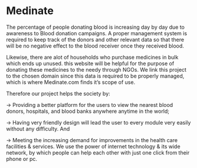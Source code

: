 # Medinate
The percentage of people donating blood is increasing day by day due to awareness to Blood donation campaigns. A proper management system is required to keep track of the donors and other relevant data so that there will be no negative effect to the blood receiver once they received blood.

Likewise, there are alot of households who purchase medicines in bulk which ends up unused. this website will be helpful for the purpose of donating these medicines to the needy through NGOs. We link this project to the chosen domain since this data is required to be properly managed, which is where Medinate.com finds it’s scope of use.

Therefore our project helps the society by:

→ Providing a better platform for the users to view the nearest blood donors,  hospitals, and blood banks anywhere anytime in the world;

→ Having very friendly design will lead the user to every module very easily without any difficulty. And

→ Meeting the increasing demand for improvements in the health care facilities & services. We use the power of internet technology & its wide network, by which people can help each other with just one click from their phone or pc.
